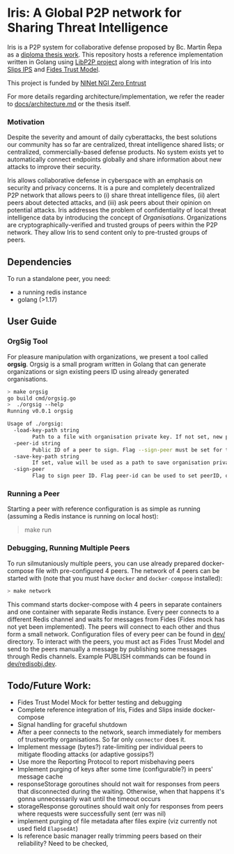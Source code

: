 # Iris: A Global P2P network for Sharing Threat Intelligence

Iris is a P2P system for collaborative defense proposed by Bc. Martin Řepa as a [diploma thesis work](https://www.stratosphereips.org/thesis-projects-list/2022/3/12/global-permissionless-p2p-system-for-sharing-distributed-threat-intelligence).
This repository hosts a reference implementation written in Golang using [LibP2P project](https://github.com/libp2p) along with integration of Iris
into [Slips IPS](https://github.com/draliii/StratosphereLinuxIPS) and [Fides Trust Model](https://github.com/lukasforst/fides). 

This project is funded by [NlNet NGI Zero Entrust](https://nlnet.nl/project/Iris-P2P/)

For more details regarding architecture/implementation, we refer the reader to [docs/architecture.md](docs/architecture.md) or the thesis itself.

### Motivation 

Despite the severity and amount of daily cyberattacks, the best solutions our community has so far are
centralized, threat intelligence shared lists; or centralized, commercially-based defense products.
No system exists yet to automatically connect endpoints globally and share information about new attacks
to improve their security. 

Iris allows collaborative defense in cyberspace with an emphasis on security and privacy concerns.
It is a pure and completely decentralized P2P network that allows peers to (i) share threat intelligence
files, (ii) alert peers about detected attacks, and (iii) ask peers about their opinion on potential
attacks. Iris addresses the problem of confidentiality of local threat intelligence data by
introducing the concept of _Organisations_. Organizations are cryptographically-verified and
trusted groups of peers within the P2P network. They allow Iris to send content only
to pre-trusted groups of peers.

## Dependencies

To run a standalone peer, you need:
* a running redis instance
* golang (>1.17)

## User Guide

### OrgSig Tool

For pleasure manipulation with organizations, we present a tool called **orgsig**. Orgsig is a small program written in Golang
that can generate organizations or sign existing peers ID using already generated organisations.

```bash
> make orgsig 
go build cmd/orgsig.go
>  ./orgsig --help
Running v0.0.1 orgsig

Usage of ./orgsig:
  -load-key-path string
    	Path to a file with organisation private key. If not set, new private-key is generated.
  -peer-id string
    	Public ID of a peer to sign. Flag --sign-peer must be set for this option to be valid.
  -save-key-path string
    	If set, value will be used as a path to save organisation private-key.
  -sign-peer
    	Flag to sign peer ID. Flag peer-id can be used to set peerID, otherwise, cli will ask. The signature will be printed to stdout.
```


### Running a Peer

Starting a peer with reference configuration is as simple as running (assuming a Redis instance is running on local host):

> make run

### Debugging, Running Multiple Peers

To run silmutaniously multiple peers, you can use already prepared docker-compose file with pre-configured 4 peers.
The network of 4 peers can be started with (note that you must have `docker` and `docker-compose` installed):

```bash
> make network
```

This command starts docker-compose with 4 peers in separate containers and one container with separate Redis instance. 
Every peer connects to a different Redis channel and waits for messages from Fides (Fides mock has not yet been implemented). 
The peers will connect to each other and thus form a small network. 
Configuration files of every peer can be found in [dev/](dev) directory. 
To interact with the peers, you must act as Fides Trust Model and send to the peers manually a message by publishing some 
messages through Redis channels. Example PUBLISH commands can be found in [dev/redisobj.dev](dev/redisobj.dev).


## Todo/Future Work:
* Fides Trust Model Mock for better testing and debugging
* Complete reference integration of Iris, Fides and Slips inside docker-compose
* Signal handling for graceful shutdown
* After a peer connects to the network, search immediately for members of trustworthy organisations. So far only `connector` does it.
* Implement message (bytes?) rate-limiting per individual peers to mitigate flooding attacks (or adaptive gossips?)
* Use more the Reporting Protocol to report misbehaving peers
* Implement purging of keys after some time (configurable?) in peers' message cache
* responseStorage goroutines should not wait for responses from peers that disconnected during the waiting. Otherwise,
when that happens it's gonna unnecessarily wait until the timeout occurs
* storageResponse goroutines should wait only for responses from peers where requests were successfully sent (err was nil)
* implement purging of file metadata after files expire (viz currently not used field `ElapsedAt`)
* Is reference basic manager really trimming peers based on their reliability? Need to be checked,
